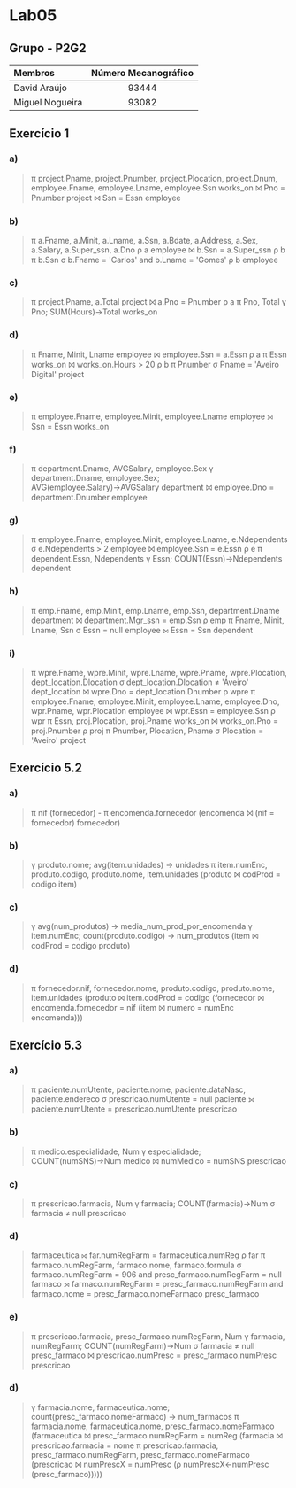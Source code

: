# Lab05

## Grupo - **P2G2**

| Membros | Número Mecanográfico |
| :- | :-: |
| David Araújo | 93444 |
| Miguel Nogueira | 93082 |

## Exercício 1

### a)
>π project.Pname, project.Pnumber, project.Plocation, project.Dnum, employee.Fname, employee.Lname, employee.Ssn works_on ⨝ Pno = Pnumber project ⨝ Ssn = Essn employee

### b)
> π a.Fname, a.Minit, a.Lname, a.Ssn, a.Bdate, a.Address, a.Sex, a.Salary, a.Super_ssn, a.Dno ρ a employee ⨝ b.Ssn = a.Super_ssn ρ b π b.Ssn σ b.Fname = 'Carlos' and b.Lname = 'Gomes' ρ b employee

### c)
>π project.Pname, a.Total project ⨝ a.Pno = Pnumber ρ a π Pno, Total γ Pno; SUM(Hours)→Total works_on

### d)
>π Fname, Minit, Lname employee ⨝ employee.Ssn = a.Essn ρ a π Essn works_on ⨝ works_on.Hours > 20 ρ b π Pnumber σ Pname = 'Aveiro Digital' project

### e)
>π employee.Fname, employee.Minit, employee.Lname employee ⟕ Ssn = Essn works_on


### f)
>π department.Dname, AVGSalary, employee.Sex γ department.Dname, employee.Sex; AVG(employee.Salary)→AVGSalary department ⨝ employee.Dno = department.Dnumber employee

### g)
>π employee.Fname, employee.Minit, employee.Lname, e.Ndependents σ e.Ndependents > 2 employee ⨝ employee.Ssn = e.Essn ρ e π dependent.Essn, Ndependents γ Essn; COUNT(Essn)→Ndependents dependent

<div style="page-break-after: always;"></div>

### h)
>π emp.Fname, emp.Minit, emp.Lname, emp.Ssn, department.Dname department ⨝ department.Mgr_ssn = emp.Ssn ρ emp π Fname, Minit, Lname, Ssn σ Essn = null employee ⟕ Essn = Ssn dependent

### i)
>π wpre.Fname, wpre.Minit, wpre.Lname, wpre.Pname, wpre.Plocation, dept_location.Dlocation σ dept_location.Dlocation ≠ 'Aveiro' dept_location ⨝ wpre.Dno = dept_location.Dnumber ρ wpre π employee.Fname, employee.Minit, employee.Lname, employee.Dno, wpr.Pname, wpr.Plocation employee ⨝ wpr.Essn = employee.Ssn ρ wpr π Essn, proj.Plocation, proj.Pname works_on ⨝ works_on.Pno = proj.Pnumber ρ proj π Pnumber, Plocation, Pname σ Plocation = 'Aveiro' project

## Exercício 5.2
### a)
>π nif (fornecedor) - π encomenda.fornecedor (encomenda ⨝ (nif = fornecedor) fornecedor)

### b)
>γ produto.nome; avg(item.unidades) -> unidades
π item.numEnc, produto.codigo, produto.nome, item.unidades (produto ⨝ codProd = codigo item)

### c)
>γ avg(num_produtos) -> media_num_prod_por_encomenda
γ item.numEnc; count(produto.codigo) -> num_produtos
(item ⨝ codProd = codigo produto)

### d)
>π fornecedor.nif, fornecedor.nome, produto.codigo, produto.nome, item.unidades
(produto ⨝ item.codProd = codigo (fornecedor ⨝ encomenda.fornecedor = nif (item ⨝ numero = numEnc encomenda)))

## Exercício 5.3
### a)
>π paciente.numUtente, paciente.nome, paciente.dataNasc, paciente.endereco σ prescricao.numUtente = null paciente ⟕ paciente.numUtente = prescricao.numUtente prescricao

### b)
>π medico.especialidade, Num γ especialidade; COUNT(numSNS)→Num medico ⨝ numMedico = numSNS prescricao

<div style="page-break-after: always;"></div>

### c)
>π prescricao.farmacia, Num γ farmacia; COUNT(farmacia)→Num σ farmacia ≠ null prescricao

### d)
>farmaceutica ⟖ far.numRegFarm = farmaceutica.numReg ρ far π farmaco.numRegFarm, farmaco.nome, farmaco.formula σ farmaco.numRegFarm = 906 and presc_farmaco.numRegFarm = null farmaco ⟕ farmaco.numRegFarm = presc_farmaco.numRegFarm and farmaco.nome = presc_farmaco.nomeFarmaco presc_farmaco

### e)
>π prescricao.farmacia, presc_farmaco.numRegFarm, Num γ farmacia, numRegFarm; COUNT(numRegFarm)→Num σ farmacia ≠ null presc_farmaco ⨝ prescricao.numPresc = presc_farmaco.numPresc prescricao

### d)
>γ farmacia.nome, farmaceutica.nome; count(presc_farmaco.nomeFarmaco) -> num_farmacos
π farmacia.nome, farmaceutica.nome, presc_farmaco.nomeFarmaco
(farmaceutica ⨝ presc_farmaco.numRegFarm = numReg
(farmacia ⨝ prescricao.farmacia = nome
π prescricao.farmacia, presc_farmaco.numRegFarm, presc_farmaco.nomeFarmaco
(prescricao ⨝ numPrescX = numPresc (ρ numPrescX←numPresc (presc_farmaco)))))
